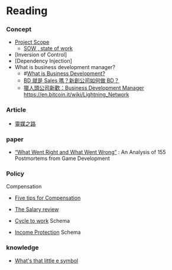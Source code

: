 # Reading


### Concept
- [Project Scope](http://searchcio.techtarget.com/definition/project-scope)
    + [SOW , state of work](http://www.tutorialspoint.com/management_concepts/statement_of_work.htm)
- [Inversion of Control]
- [Dependency Injection]
- What is business development manager?
    - #[What is Business Development?](http://www.businessdevelopmentmanagerjobdescription.com/what-is-business-development/)
    - [BD 就是 Sales 嗎？新創公司如何做 BD？](https://blog.alphacamp.co/2015/07/22/startup-bd-sales/)
    - [獵人頭公司新歡：Business Development Manager](http://www.thenewslens.com/article/882)
https://en.bitcoin.it/wiki/Lightning_Network

### Article
- [靈媒之路](http://samtiger.pixnet.net/blog/category/1401943)

### paper
- [“What Went Right and What Went Wrong”](https://www.microsoft.com/en-us/research/publication/what-went-right-and-what-went-wrong-an-analysis-of-155-postmortems-from-game-development/) : An Analysis of 155 Postmortems from Game Development

### Policy
Compensation
- [Five tips for Compensation](http://www.trinet.com/blog/2014/05/15/five-tips-for-successful-compensation-reviews/)
- [The Salary review](http://www.payscale.com/compensation-today/2009/05/the-salary-review-process)

- [Cycle to work](http://www.citizensinformation.ie/en/money_and_tax/tax/income_tax_credits_and_reliefs/cycle_to_work_scheme.html) Schema
- [Income Protection](https://www.irishlife.ie/life-insurance/income-protection) Schema


### knowledge
- [What's that little e symbol](http://www.thedieline.com/blog/2008/9/17/whats-that-little-e-symbol.html)

